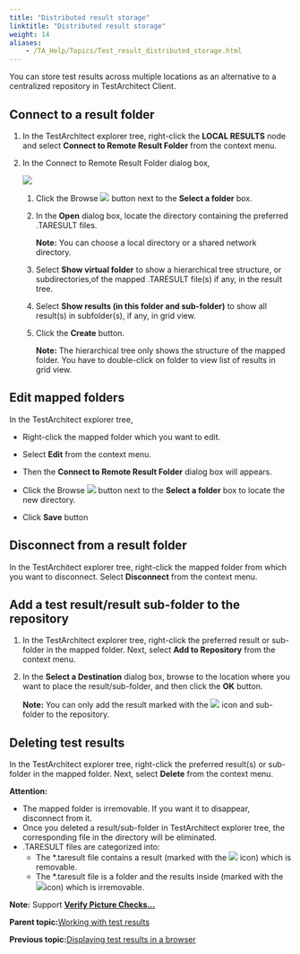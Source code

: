 ```yaml
--- 
title: "Distributed result storage"
linktitle: "Distributed result storage"
weight: 14
aliases: 
    - /TA_Help/Topics/Test_result_distributed_storage.html
---
```


You can store test results across multiple locations as an alternative to a centralized repository in TestArchitect Client.

## Connect to a result folder

1.  In the TestArchitect explorer tree, right-click the **LOCAL RESULTS** node and select **Connect to Remote Result Folder** from the context menu.
2.  In the Connect to Remote Result Folder dialog box,

    ![](/images//Images/Connect_to_remote_result_folder_dlg.png)

    1.  Click the Browse ![](/images//Images/Browse_btn.png) button next to the **Select a folder** box.
    2.  In the **Open** dialog box, locate the directory containing the preferred .TARESULT files.

        **Note:** You can choose a local directory or a shared network directory.

    3.  Select **Show virtual folder** to show a hierarchical tree structure, or subdirectories,of the mapped .TARESULT file\(s\) if any, in the result tree.
    4.  Select **Show results \(in this folder and sub-folder\)** to show all result\(s\) in subfolder\(s\), if any, in grid view.
    5.  Click the **Create** button.

        **Note:** The hierarchical tree only shows the structure of the mapped folder. You have to double-click on folder to view list of results in grid view.


## Edit mapped folders

In the TestArchitect explorer tree,

-   Right-click the mapped folder which you want to edit.

-   Select **Edit** from the context menu.
-   Then the **Connect to Remote Result Folder** dialog box will appears.
-   Click the Browse ![](/images//Images/Browse_btn.png) button next to the **Select a folder** box to locate the new directory.
-   Click **Save** button

## Disconnect from a result folder

In the TestArchitect explorer tree, right-click the mapped folder from which you want to disconnect. Select **Disconnect** from the context menu.

## Add a test result/result sub-folder to the repository

1.  In the TestArchitect explorer tree, right-click the preferred result or sub-folder in the mapped folder. Next, select **Add to Repository** from the context menu.
2.  In the **Select a Destination** dialog box, browse to the location where you want to place the result/sub-folder, and then click the **OK** button.

    **Note:** You can only add the result marked with the ![](/images//Images/result_icon_01.png) icon and sub-folder to the repository.


## Deleting test results

In the TestArchitect explorer tree, right-click the preferred result\(s\) or sub-folder in the mapped folder. Next, select **Delete** from the context menu.

**Attention:**

-   The mapped folder is irremovable. If you want it to disappear, disconnect from it.
-   Once you deleted a result/sub-folder in TestArchitect explorer tree, the corresponding file in the directory will be eliminated.
-   .TARESULT files are categorized into:
    -   The \*.taresult file contains a result \(marked with the ![](/images//Images/result_icon_01.png) icon\) which is removable.
    -   The \*.taresult file is a folder and the results inside \(marked with the ![](/images//Images/result_icon_02.png)icon\) which is irremovable.

**Note:** Support **[Verify Picture Checks...](/TA_Help/Topics/Projects_and_tests_picture_check.html#)**

**Parent topic:**[Working with test results](/TA_Help/Topics/Test_result.html)

**Previous topic:**[Displaying test results in a browser](/TA_Help/Topics/ug_test_results_open_in_browser.html)

